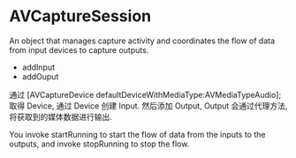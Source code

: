 # AVCaptureSession

An object that manages capture activity and coordinates the flow of data from input devices to capture outputs.


* addInput
* addOuput

通过 [AVCaptureDevice defaultDeviceWithMediaType:AVMediaTypeAudio]; 取得 Device, 通过 Device 创建 Input. 然后添加 Output, Output 会通过代理方法, 将获取到的媒体数据进行输出.

You invoke startRunning to start the flow of data from the inputs to the outputs, and invoke stopRunning to stop the flow.